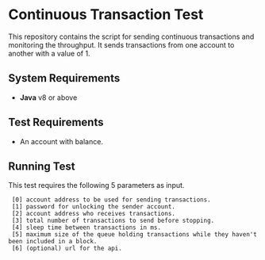 # Continuous Transaction Test

This repository contains the script for sending continuous transactions and monitoring the throughput. It sends transactions from one account to another with a value of 1.

## System Requirements

* **Java** v8 or above

## Test Requirements

* An account with balance.

## Running Test

This test requires the following 5 parameters as input.

```
 [0] account address to be used for sending transactions.
 [1] password for unlocking the sender account.
 [2] account address who receives transactions.
 [3] total number of transactions to send before stopping.
 [4] sleep time between transactions in ms.
 [5] maximum size of the queue holding transactions while they haven't been included in a block.
 [6] (optional) url for the api.
```
